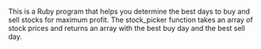 This is a Ruby program that helps you determine the best days to buy and sell stocks for maximum profit. The stock_picker function takes an array of stock prices and returns an array with the best buy day and the best sell day.